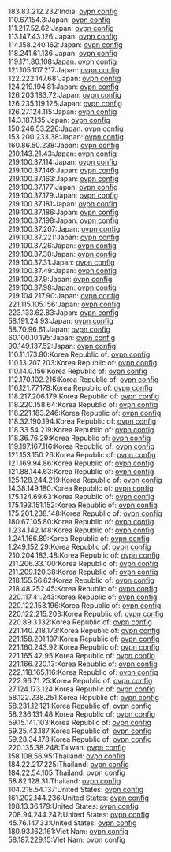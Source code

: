 183.83.212.232:India: [ovpn config](vpn/183_83_212_232.ovpn)  
110.67.154.3:Japan: [ovpn config](vpn/110_67_154_3.ovpn)  
111.217.52.62:Japan: [ovpn config](vpn/111_217_52_62.ovpn)  
113.147.43.126:Japan: [ovpn config](vpn/113_147_43_126.ovpn)  
114.158.240.162:Japan: [ovpn config](vpn/114_158_240_162.ovpn)  
118.241.61.136:Japan: [ovpn config](vpn/118_241_61_136.ovpn)  
119.171.80.108:Japan: [ovpn config](vpn/119_171_80_108.ovpn)  
121.105.107.217:Japan: [ovpn config](vpn/121_105_107_217.ovpn)  
122.222.147.68:Japan: [ovpn config](vpn/122_222_147_68.ovpn)  
124.219.194.81:Japan: [ovpn config](vpn/124_219_194_81.ovpn)  
126.203.183.72:Japan: [ovpn config](vpn/126_203_183_72.ovpn)  
126.235.119.126:Japan: [ovpn config](vpn/126_235_119_126.ovpn)  
126.27.124.115:Japan: [ovpn config](vpn/126_27_124_115.ovpn)  
14.3.187.135:Japan: [ovpn config](vpn/14_3_187_135.ovpn)  
150.246.53.226:Japan: [ovpn config](vpn/150_246_53_226.ovpn)  
153.200.233.38:Japan: [ovpn config](vpn/153_200_233_38.ovpn)  
160.86.50.238:Japan: [ovpn config](vpn/160_86_50_238.ovpn)  
210.143.21.43:Japan: [ovpn config](vpn/210_143_21_43.ovpn)  
219.100.37.114:Japan: [ovpn config](vpn/219_100_37_114.ovpn)  
219.100.37.146:Japan: [ovpn config](vpn/219_100_37_146.ovpn)  
219.100.37.163:Japan: [ovpn config](vpn/219_100_37_163.ovpn)  
219.100.37.177:Japan: [ovpn config](vpn/219_100_37_177.ovpn)  
219.100.37.179:Japan: [ovpn config](vpn/219_100_37_179.ovpn)  
219.100.37.181:Japan: [ovpn config](vpn/219_100_37_181.ovpn)  
219.100.37.186:Japan: [ovpn config](vpn/219_100_37_186.ovpn)  
219.100.37.198:Japan: [ovpn config](vpn/219_100_37_198.ovpn)  
219.100.37.207:Japan: [ovpn config](vpn/219_100_37_207.ovpn)  
219.100.37.221:Japan: [ovpn config](vpn/219_100_37_221.ovpn)  
219.100.37.26:Japan: [ovpn config](vpn/219_100_37_26.ovpn)  
219.100.37.30:Japan: [ovpn config](vpn/219_100_37_30.ovpn)  
219.100.37.31:Japan: [ovpn config](vpn/219_100_37_31.ovpn)  
219.100.37.49:Japan: [ovpn config](vpn/219_100_37_49.ovpn)  
219.100.37.9:Japan: [ovpn config](vpn/219_100_37_9.ovpn)  
219.100.37.98:Japan: [ovpn config](vpn/219_100_37_98.ovpn)  
219.104.217.90:Japan: [ovpn config](vpn/219_104_217_90.ovpn)  
221.115.105.156:Japan: [ovpn config](vpn/221_115_105_156.ovpn)  
223.133.62.83:Japan: [ovpn config](vpn/223_133_62_83.ovpn)  
58.191.24.93:Japan: [ovpn config](vpn/58_191_24_93.ovpn)  
58.70.96.61:Japan: [ovpn config](vpn/58_70_96_61.ovpn)  
60.100.10.195:Japan: [ovpn config](vpn/60_100_10_195.ovpn)  
90.149.137.52:Japan: [ovpn config](vpn/90_149_137_52.ovpn)  
110.11.173.80:Korea Republic of: [ovpn config](vpn/110_11_173_80.ovpn)  
110.13.207.203:Korea Republic of: [ovpn config](vpn/110_13_207_203.ovpn)  
110.14.0.156:Korea Republic of: [ovpn config](vpn/110_14_0_156.ovpn)  
112.170.102.216:Korea Republic of: [ovpn config](vpn/112_170_102_216.ovpn)  
116.121.77.178:Korea Republic of: [ovpn config](vpn/116_121_77_178.ovpn)  
118.217.206.179:Korea Republic of: [ovpn config](vpn/118_217_206_179.ovpn)  
118.220.158.64:Korea Republic of: [ovpn config](vpn/118_220_158_64.ovpn)  
118.221.183.246:Korea Republic of: [ovpn config](vpn/118_221_183_246.ovpn)  
118.32.190.194:Korea Republic of: [ovpn config](vpn/118_32_190_194.ovpn)  
118.33.54.219:Korea Republic of: [ovpn config](vpn/118_33_54_219.ovpn)  
118.36.76.29:Korea Republic of: [ovpn config](vpn/118_36_76_29.ovpn)  
119.197.167.116:Korea Republic of: [ovpn config](vpn/119_197_167_116.ovpn)  
121.153.150.26:Korea Republic of: [ovpn config](vpn/121_153_150_26.ovpn)  
121.169.94.86:Korea Republic of: [ovpn config](vpn/121_169_94_86.ovpn)  
121.88.144.63:Korea Republic of: [ovpn config](vpn/121_88_144_63.ovpn)  
125.128.244.219:Korea Republic of: [ovpn config](vpn/125_128_244_219.ovpn)  
14.38.149.180:Korea Republic of: [ovpn config](vpn/14_38_149_180.ovpn)  
175.124.69.63:Korea Republic of: [ovpn config](vpn/175_124_69_63.ovpn)  
175.193.151.152:Korea Republic of: [ovpn config](vpn/175_193_151_152.ovpn)  
175.201.238.148:Korea Republic of: [ovpn config](vpn/175_201_238_148.ovpn)  
180.67.105.80:Korea Republic of: [ovpn config](vpn/180_67_105_80.ovpn)  
1.234.142.148:Korea Republic of: [ovpn config](vpn/1_234_142_148.ovpn)  
1.241.166.89:Korea Republic of: [ovpn config](vpn/1_241_166_89.ovpn)  
1.249.152.29:Korea Republic of: [ovpn config](vpn/1_249_152_29.ovpn)  
210.204.183.48:Korea Republic of: [ovpn config](vpn/210_204_183_48.ovpn)  
211.206.33.100:Korea Republic of: [ovpn config](vpn/211_206_33_100.ovpn)  
211.209.120.38:Korea Republic of: [ovpn config](vpn/211_209_120_38.ovpn)  
218.155.56.62:Korea Republic of: [ovpn config](vpn/218_155_56_62.ovpn)  
218.48.252.45:Korea Republic of: [ovpn config](vpn/218_48_252_45.ovpn)  
220.117.41.243:Korea Republic of: [ovpn config](vpn/220_117_41_243.ovpn)  
220.122.153.196:Korea Republic of: [ovpn config](vpn/220_122_153_196.ovpn)  
220.122.215.203:Korea Republic of: [ovpn config](vpn/220_122_215_203.ovpn)  
220.89.3.132:Korea Republic of: [ovpn config](vpn/220_89_3_132.ovpn)  
221.140.218.173:Korea Republic of: [ovpn config](vpn/221_140_218_173.ovpn)  
221.158.201.197:Korea Republic of: [ovpn config](vpn/221_158_201_197.ovpn)  
221.160.243.92:Korea Republic of: [ovpn config](vpn/221_160_243_92.ovpn)  
221.165.42.95:Korea Republic of: [ovpn config](vpn/221_165_42_95.ovpn)  
221.166.220.13:Korea Republic of: [ovpn config](vpn/221_166_220_13.ovpn)  
222.118.165.116:Korea Republic of: [ovpn config](vpn/222_118_165_116.ovpn)  
222.96.71.25:Korea Republic of: [ovpn config](vpn/222_96_71_25.ovpn)  
27.124.173.124:Korea Republic of: [ovpn config](vpn/27_124_173_124.ovpn)  
58.122.238.251:Korea Republic of: [ovpn config](vpn/58_122_238_251.ovpn)  
58.231.12.121:Korea Republic of: [ovpn config](vpn/58_231_12_121.ovpn)  
58.236.131.48:Korea Republic of: [ovpn config](vpn/58_236_131_48.ovpn)  
59.15.141.103:Korea Republic of: [ovpn config](vpn/59_15_141_103.ovpn)  
59.25.43.187:Korea Republic of: [ovpn config](vpn/59_25_43_187.ovpn)  
59.28.34.178:Korea Republic of: [ovpn config](vpn/59_28_34_178.ovpn)  
220.135.38.248:Taiwan: [ovpn config](vpn/220_135_38_248.ovpn)  
158.108.56.95:Thailand: [ovpn config](vpn/158_108_56_95.ovpn)  
184.22.217.225:Thailand: [ovpn config](vpn/184_22_217_225.ovpn)  
184.22.54.105:Thailand: [ovpn config](vpn/184_22_54_105.ovpn)  
58.82.128.31:Thailand: [ovpn config](vpn/58_82_128_31.ovpn)  
104.218.54.137:United States: [ovpn config](vpn/104_218_54_137.ovpn)  
161.202.144.236:United States: [ovpn config](vpn/161_202_144_236.ovpn)  
198.13.36.179:United States: [ovpn config](vpn/198_13_36_179.ovpn)  
208.94.244.242:United States: [ovpn config](vpn/208_94_244_242.ovpn)  
45.76.147.33:United States: [ovpn config](vpn/45_76_147_33.ovpn)  
180.93.162.161:Viet Nam: [ovpn config](vpn/180_93_162_161.ovpn)  
58.187.229.15:Viet Nam: [ovpn config](vpn/58_187_229_15.ovpn)  
